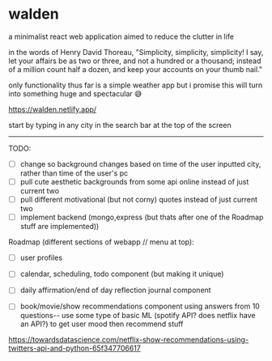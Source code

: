 # walden
a minimalist react web application aimed to reduce the clutter in life


in the words of Henry David Thoreau, "Simplicity, simplicity, simplicity! I say, let your affairs be as two or three, and not a hundred or a thousand; instead of a million count half a dozen, and keep your accounts on your thumb nail."

only functionality thus far is a simple weather app but i promise this will turn into something huge and spectacular 😅


https://walden.netlify.app/

start by typing in any city in the search bar at the top of the screen

---

TODO: 
  - [ ] change so background changes based on time of the user inputted city, rather than time of the user's pc
  - [ ] pull cute aesthetic backgrounds from some api online instead of just current two 
  - [ ] pull different motivational (but not corny) quotes instead of just current two 
  - [ ] implement backend (mongo,express (but thats after one of the Roadmap stuff are implemented))

Roadmap (different sections of webapp // menu at top): 
  - [ ] user profiles
  - [ ] calendar, scheduling, todo component (but making it unique)
  - [ ] daily affirmation/end of day reflection journal component
  - [ ] book/movie/show recommendations component using answers from 10 questions-- use some type of basic ML (spotify API? does netflix have an API?) to get user mood then recommend stuff 


https://towardsdatascience.com/netflix-show-recommendations-using-twitters-api-and-python-65f347706617
